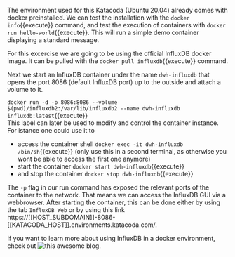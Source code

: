 The environment used for this Katacoda (Ubuntu 20.04) already comes with docker preinstalled. We can test the installation with the `docker info`{{execute}} command, and test the execution of containers with `docker run hello-world`{{execute}}. This will run a simple demo container displaying a standard message.

For this excercise we are going to be using the official InfluxDB docker image. It can be pulled with the `docker pull influxdb`{{execute}} command.

Next we start an InfluxDB container under the name ```dwh-influxdb``` that opens the port 8086 (default InfluxDB port) up to the outside and attach a volume to it.

`docker run -d -p 8086:8086 --volume $(pwd)/influxdb2:/var/lib/influxdb2 --name dwh-influxdb influxdb:latest`{{execute}}  
This label can later be used to modify and control the container instance. For istance one could use it to
- access the container shell `docker exec -it dwh-influxdb /bin/sh`{{execute}} (only use this in a second terminal, as otherwise you wont be able to access the first one anymore)
- start the container `docker start dwh-influxdb`{{execute}}
- and stop the container `docker stop dwh-influxdb`{{execute}}

The `-p` flag in our run command has exposed the relevant ports of the container to the network. That means we can access the InfluxDB GUI via a webbrowser. After starting the container, this can be done either by using the tab `InfluxDB Web` or by using this link https://[[HOST_SUBDOMAIN]]-8086-[[KATACODA_HOST]].environments.katacoda.com/.

If you want to learn more about using InfluxDB in a docker environment, check out ![this awesome blog](https://schoolofsoftware.com/Docker/influxdb).